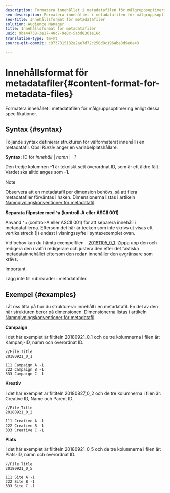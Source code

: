 ```yaml
---
description: Formatera innehållet i metadatafilen för målgruppsoptimering enligt dessa specifikationer.
seo-description: Formatera innehållet i metadatafilen för målgruppsoptimering enligt dessa specifikationer.
seo-title: Innehållsformat för metadatafiler
solution: Audience Manager
title: Innehållsformat för metadatafiler
uuid: 9ba44738-3e17-40c7-9e8c-5abd8361e16d
translation-type: tm+mt
source-git-commit: c9737315132e2ae7d72c250d8c196abe8d9e0e43

---
```



# Innehållsformat för metadatafiler{#content-format-for-metadata-files}

Formatera innehållet i metadatafilen för målgruppsoptimering enligt dessa specifikationer.

## Syntax {#syntax}

Följande syntax definierar strukturen för välformaterat innehåll i en metadatafil. Obs! *Kursiv* anger en variabelplatshållare.

**Syntax:**  ID för *innehåll* | *namn* | *-1*

<!--In the contents syntax, you'll notice a parent ID variable. Don't confuse it with the parent ID used in the [metadata file name](../../../reporting/audience-optimization-reports/metadata-files-intro/metadata-file-names.md). These 2 variables seem similar, but they represent different things. In the file name, the parent ID corresponds to a category like "campaign" (ID 1), "placement" (ID 3), or "tactic" (ID 9), etc. In the file body:-->

Den tredje kolumnen **-1** är tekniskt sett överordnat ID, som är ett äldre fält. Värdet ska alltid anges som **-1**.

>[!NOTE]
>
>Observera att en metadatafil per dimension behövs, så att flera metadatafiler förväntas i haken. Dimensionerna listas i artikeln [Namngivningskonventioner för metadatafil](../../../reporting/audience-optimization-reports/metadata-files-intro/metadata-file-names.md#child-dimension).

**Separata filposter med ^a (kontroll-A eller ASCII 001)**

Använd `^a` (control-A eller ASCII 001) för att separera innehåll i metadatafilerna. Eftersom det här är tecken som inte skrivs ut visas ett vertikalstreck (|) endast i visningssyfte i syntaxexemplet ovan.

Vid behov kan du hämta exempelfilen - [20181105_0_1](assets/20181105_0_1.zip). Zippa upp den och redigera den i valfri redigerare och justera den efter det faktiska metadatainnehållet eftersom den redan innehåller den avgränsare som krävs.

>[!IMPORTANT]
>
>Lägg inte till rubrikrader i metadatafiler.

## Exempel {#examples}

Låt oss titta på hur du strukturerar innehåll i en metadatafil. En del av den här strukturen beror på dimensionen. Dimensionerna listas i artikeln [Namngivningskonventioner för metadatafil](../../../reporting/audience-optimization-reports/metadata-files-intro/metadata-file-names.md#child-dimension).

**Campaign**

I det här exemplet är filtiteln 20180921_0_1 och de tre kolumnerna i filen är: Kampanj-ID, namn och överordnat ID.

<!--Let's say you want to populate the creative drop down menu with creative names from a particular campaign. In this case, your metadata file name would include ID 1 (campaign) and ID 2 (creative). Following the content syntax, your metadata file would contain the creative ID, creative name, and actual campaign ID.-->

```
//File Title
20180921_0_1

111 Campaign A -1
222 Campaign B -1
333 Campaign C -1
```

**Kreativ**

I det här exemplet är filtiteln 20180827_0_2 och de tre kolumnerna i filen är: Creative ID, Name och Parent ID.

```
//File Title
20180921_0_2

111 Creative A -1
222 Creative B -1
333 Creative C -1
```

**Plats**

I det här exemplet är filtiteln 20180921_0_5 och de tre kolumnerna i filen är: Plats-ID, namn och överordnat ID.

```
//File Title
20180921_0_5

111 Site A -1
222 Site B -1
333 Site C -1
```
